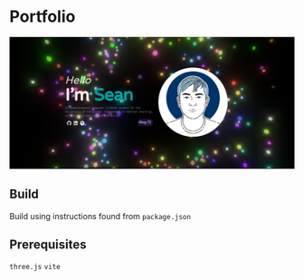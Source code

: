 # Portfolio
![Screenshot of homepage!](https://github.com/Sean-Leishman/portfolio/blob/master/assets/github/home.png?raw=true) 

## Build 
Build using instructions found from `package.json` 

## Prerequisites 
`three.js`
`vite`
